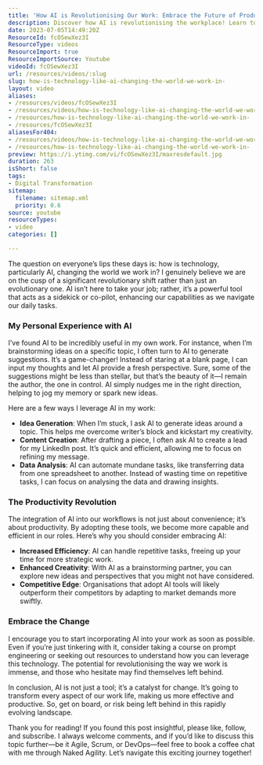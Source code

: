 ```yaml
---
title: 'How AI is Revolutionising Our Work: Embrace the Future of Productivity and Creativity'
description: Discover how AI is revolutionising the workplace! Learn to enhance creativity, boost productivity, and stay ahead in your career with these powerful tools.
date: 2023-07-05T14:49:20Z
ResourceId: fcOSewXez3I
ResourceType: videos
ResourceImport: true
ResourceImportSource: Youtube
videoId: fcOSewXez3I
url: /resources/videos/:slug
slug: how-is-technology-like-ai-changing-the-world-we-work-in-
layout: video
aliases:
- /resources/videos/fcOSewXez3I
- /resources/videos/how-is-technology-like-ai-changing-the-world-we-work-in-
- /resources/how-is-technology-like-ai-changing-the-world-we-work-in-
- /resources/fcOSewXez3I
aliasesFor404:
- /resources/videos/how-is-technology-like-ai-changing-the-world-we-work-in-
- /resources/how-is-technology-like-ai-changing-the-world-we-work-in-
preview: https://i.ytimg.com/vi/fcOSewXez3I/maxresdefault.jpg
duration: 263
isShort: false
tags:
- Digital Transformation
sitemap:
  filename: sitemap.xml
  priority: 0.6
source: youtube
resourceTypes:
- video
categories: []

---
```

The question on everyone’s lips these days is: how is technology, particularly AI, changing the world we work in? I genuinely believe we are on the cusp of a significant revolutionary shift rather than just an evolutionary one. AI isn’t here to take your job; rather, it’s a powerful tool that acts as a sidekick or co-pilot, enhancing our capabilities as we navigate our daily tasks.

### My Personal Experience with AI

I’ve found AI to be incredibly useful in my own work. For instance, when I’m brainstorming ideas on a specific topic, I often turn to AI to generate suggestions. It’s a game-changer! Instead of staring at a blank page, I can input my thoughts and let AI provide a fresh perspective. Sure, some of the suggestions might be less than stellar, but that’s the beauty of it—I remain the author, the one in control. AI simply nudges me in the right direction, helping to jog my memory or spark new ideas.

Here are a few ways I leverage AI in my work:

- **Idea Generation**: When I’m stuck, I ask AI to generate ideas around a topic. This helps me overcome writer’s block and kickstart my creativity.
- **Content Creation**: After drafting a piece, I often ask AI to create a lead for my LinkedIn post. It’s quick and efficient, allowing me to focus on refining my message.
- **Data Analysis**: AI can automate mundane tasks, like transferring data from one spreadsheet to another. Instead of wasting time on repetitive tasks, I can focus on analysing the data and drawing insights.

### The Productivity Revolution

The integration of AI into our workflows is not just about convenience; it’s about productivity. By adopting these tools, we become more capable and efficient in our roles. Here’s why you should consider embracing AI:

- **Increased Efficiency**: AI can handle repetitive tasks, freeing up your time for more strategic work.
- **Enhanced Creativity**: With AI as a brainstorming partner, you can explore new ideas and perspectives that you might not have considered.
- **Competitive Edge**: Organisations that adopt AI tools will likely outperform their competitors by adapting to market demands more swiftly.

### Embrace the Change

I encourage you to start incorporating AI into your work as soon as possible. Even if you’re just tinkering with it, consider taking a course on prompt engineering or seeking out resources to understand how you can leverage this technology. The potential for revolutionising the way we work is immense, and those who hesitate may find themselves left behind.

In conclusion, AI is not just a tool; it’s a catalyst for change. It’s going to transform every aspect of our work life, making us more effective and productive. So, get on board, or risk being left behind in this rapidly evolving landscape.

Thank you for reading! If you found this post insightful, please like, follow, and subscribe. I always welcome comments, and if you’d like to discuss this topic further—be it Agile, Scrum, or DevOps—feel free to book a coffee chat with me through Naked Agility. Let’s navigate this exciting journey together!
